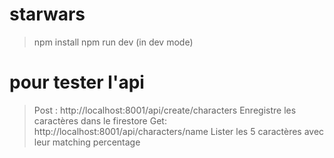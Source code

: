 # starwars
> npm install
> npm run dev (in dev mode)

# pour tester l'api
> Post : http://localhost:8001/api/create/characters
Enregistre les caractères dans le firestore
> Get: http://localhost:8001/api/characters/name
Lister les 5 caractères avec leur matching percentage
